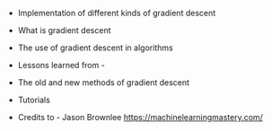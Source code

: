 * Implementation of different kinds of gradient descent


* What is gradient descent

* The use of gradient descent in algorithms

* Lessons learned from - 

* The old and new methods of gradient descent 

* Tutorials

* Credits to - Jason Brownlee https://machinelearningmastery.com/

